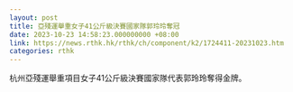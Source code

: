 ```yaml
---
layout: post
title: 亞殘運舉重女子41公斤級決賽國家隊郭玲玲奪冠
date: 2023-10-23 14:58:23.000000000 +08:00
link: https://news.rthk.hk/rthk/ch/component/k2/1724411-20231023.htm
categories: rthk
---
```


杭州亞殘運舉重項目女子41公斤級決賽國家隊代表郭玲玲奪得金牌。
